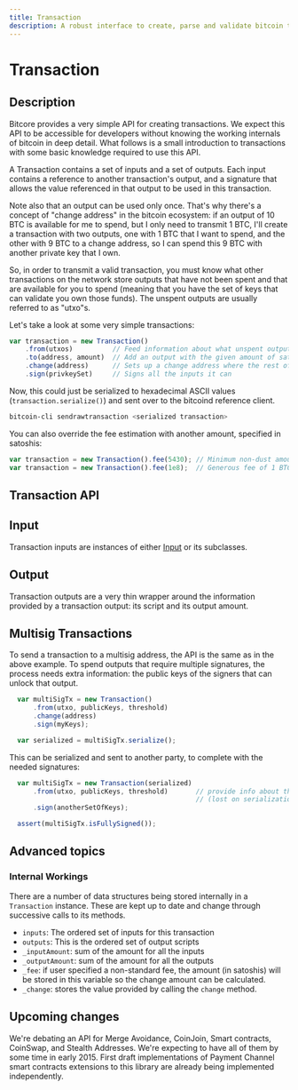 ```yaml
---
title: Transaction
description: A robust interface to create, parse and validate bitcoin transactions.
---
```

# Transaction

## Description

Bitcore provides a very simple API for creating transactions. We expect this API to be accessible for developers without knowing the working internals of bitcoin in deep detail. What follows is a small introduction to transactions with some basic knowledge required to use this API.

A Transaction contains a set of inputs and a set of outputs. Each input contains a reference to another transaction's output, and a signature that allows the value referenced in that output to be used in this transaction.

Note also that an output can be used only once. That's why there's a concept of "change address" in the bitcoin ecosystem: if an output of 10 BTC is available for me to spend, but I only need to transmit 1 BTC, I'll create a transaction with two outputs, one with 1 BTC that I want to spend, and the other with 9 BTC to a change address, so I can spend this 9 BTC with another private key that I own.

So, in order to transmit a valid transaction, you must know what other transactions on the network store outputs that have not been spent and that are available for you to spend (meaning that you have the set of keys that can validate you own those funds). The unspent outputs are usually referred to as "utxo"s.

Let's take a look at some very simple transactions:

```javascript
var transaction = new Transaction()
    .from(utxos)          // Feed information about what unspent outputs one can use
    .to(address, amount)  // Add an output with the given amount of satoshis
    .change(address)      // Sets up a change address where the rest of the funds will go
    .sign(privkeySet)     // Signs all the inputs it can
```

Now, this could just be serialized to hexadecimal ASCII values (`transaction.serialize()`) and sent over to the bitcoind reference client.

```bash
bitcoin-cli sendrawtransaction <serialized transaction>
```

You can also override the fee estimation with another amount, specified in satoshis:
```javascript
var transaction = new Transaction().fee(5430); // Minimum non-dust amount
var transaction = new Transaction().fee(1e8);  // Generous fee of 1 BTC
```

## Transaction API

## Input

Transaction inputs are instances of either [Input](https://github.com/bitpay/bitcore/tree/master/lib/transaction/input) or its subclasses.

## Output

Transaction outputs are a very thin wrapper around the information provided by a transaction output: its script and its output amount.

## Multisig Transactions

To send a transaction to a multisig address, the API is the same as in the above example. To spend outputs that require multiple signatures, the process needs extra information: the public keys of the signers that can unlock that output.

```javascript
  var multiSigTx = new Transaction()
      .from(utxo, publicKeys, threshold)
      .change(address)
      .sign(myKeys);

  var serialized = multiSigTx.serialize();
```

This can be serialized and sent to another party, to complete with the needed signatures:

```javascript
  var multiSigTx = new Transaction(serialized)
      .from(utxo, publicKeys, threshold)       // provide info about the multisig output
                                               // (lost on serialization)
      .sign(anotherSetOfKeys);

  assert(multiSigTx.isFullySigned());
```

## Advanced topics

### Internal Workings

There are a number of data structures being stored internally in a `Transaction` instance. These are kept up to date and change through successive calls to its methods.

* `inputs`: The ordered set of inputs for this transaction
* `outputs`: This is the ordered set of output scripts
* `_inputAmount`: sum of the amount for all the inputs
* `_outputAmount`: sum of the amount for all the outputs
* `_fee`: if user specified a non-standard fee, the amount (in satoshis) will be stored in this variable so the change amount can be calculated.
* `_change`: stores the value provided by calling the `change` method.

## Upcoming changes

We're debating an API for Merge Avoidance, CoinJoin, Smart contracts, CoinSwap, and Stealth Addresses. We're expecting to have all of them by some time in early 2015. First draft implementations of Payment Channel smart contracts extensions to this library are already being implemented independently.
